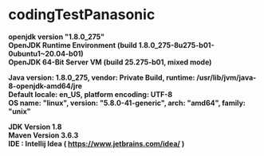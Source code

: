 # codingTestPanasonic

<b>openjdk version "1.8.0_275"<b><br>
OpenJDK Runtime Environment (build 1.8.0_275-8u275-b01-0ubuntu1~20.04-b01)<br>
OpenJDK 64-Bit Server VM (build 25.275-b01, mixed mode)<br>

Java version: 1.8.0_275, vendor: Private Build, runtime: /usr/lib/jvm/java-8-openjdk-amd64/jre<br>
Default locale: en_US, platform encoding: UTF-8 <br>
OS name: "linux", version: "5.8.0-41-generic", arch: "amd64", family: "unix"<br>

JDK Version 1.8 <br>
Maven Version 3.6.3 <br>
IDE : Intellij Idea ( https://www.jetbrains.com/idea/ )
